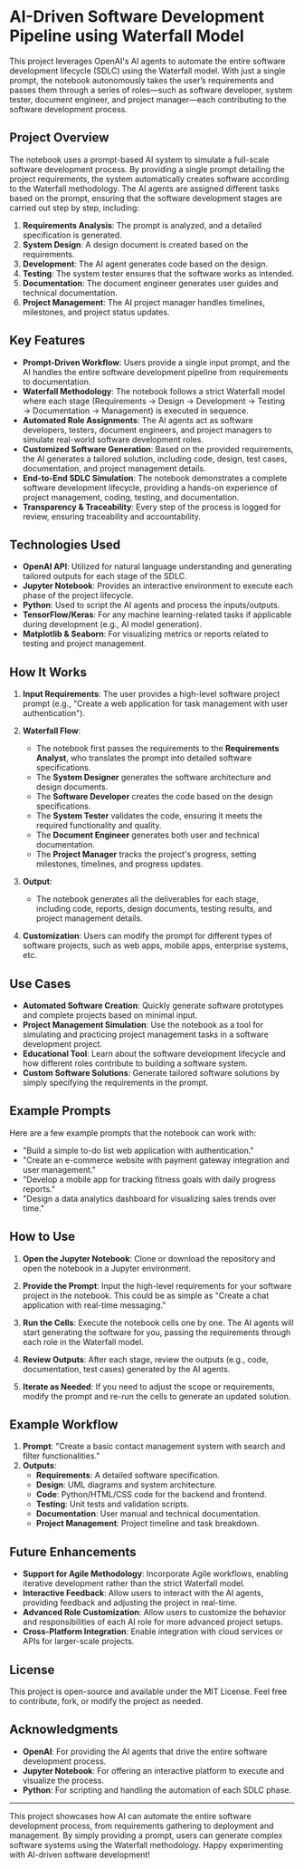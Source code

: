 # AI-Driven Software Development Pipeline using Waterfall Model

This project leverages OpenAI's AI agents to automate the entire software development lifecycle (SDLC) using the Waterfall model. With just a single prompt, the notebook autonomously takes the user’s requirements and passes them through a series of roles—such as software developer, system tester, document engineer, and project manager—each contributing to the software development process.

## Project Overview

The notebook uses a prompt-based AI system to simulate a full-scale software development process. By providing a single prompt detailing the project requirements, the system automatically creates software according to the Waterfall methodology. The AI agents are assigned different tasks based on the prompt, ensuring that the software development stages are carried out step by step, including:

1. **Requirements Analysis**: The prompt is analyzed, and a detailed specification is generated.
2. **System Design**: A design document is created based on the requirements.
3. **Development**: The AI agent generates code based on the design.
4. **Testing**: The system tester ensures that the software works as intended.
5. **Documentation**: The document engineer generates user guides and technical documentation.
6. **Project Management**: The AI project manager handles timelines, milestones, and project status updates.

## Key Features

- **Prompt-Driven Workflow**: Users provide a single input prompt, and the AI handles the entire software development pipeline from requirements to documentation.
- **Waterfall Methodology**: The notebook follows a strict Waterfall model where each stage (Requirements → Design → Development → Testing → Documentation → Management) is executed in sequence.
- **Automated Role Assignments**: The AI agents act as software developers, testers, document engineers, and project managers to simulate real-world software development roles.
- **Customized Software Generation**: Based on the provided requirements, the AI generates a tailored solution, including code, design, test cases, documentation, and project management details.
- **End-to-End SDLC Simulation**: The notebook demonstrates a complete software development lifecycle, providing a hands-on experience of project management, coding, testing, and documentation.
- **Transparency & Traceability**: Every step of the process is logged for review, ensuring traceability and accountability.

## Technologies Used

- **OpenAI API**: Utilized for natural language understanding and generating tailored outputs for each stage of the SDLC.
- **Jupyter Notebook**: Provides an interactive environment to execute each phase of the project lifecycle.
- **Python**: Used to script the AI agents and process the inputs/outputs.
- **TensorFlow/Keras**: For any machine learning-related tasks if applicable during development (e.g., AI model generation).
- **Matplotlib & Seaborn**: For visualizing metrics or reports related to testing and project management.

## How It Works

1. **Input Requirements**: The user provides a high-level software project prompt (e.g., "Create a web application for task management with user authentication").
   
2. **Waterfall Flow**: 
   - The notebook first passes the requirements to the **Requirements Analyst**, who translates the prompt into detailed software specifications.
   - The **System Designer** generates the software architecture and design documents.
   - The **Software Developer** creates the code based on the design specifications.
   - The **System Tester** validates the code, ensuring it meets the required functionality and quality.
   - The **Document Engineer** generates both user and technical documentation.
   - The **Project Manager** tracks the project's progress, setting milestones, timelines, and progress updates.

3. **Output**: 
   - The notebook generates all the deliverables for each stage, including code, reports, design documents, testing results, and project management details.

4. **Customization**: Users can modify the prompt for different types of software projects, such as web apps, mobile apps, enterprise systems, etc.

## Use Cases

- **Automated Software Creation**: Quickly generate software prototypes and complete projects based on minimal input.
- **Project Management Simulation**: Use the notebook as a tool for simulating and practicing project management tasks in a software development project.
- **Educational Tool**: Learn about the software development lifecycle and how different roles contribute to building a software system.
- **Custom Software Solutions**: Generate tailored software solutions by simply specifying the requirements in the prompt.

## Example Prompts

Here are a few example prompts that the notebook can work with:

- "Build a simple to-do list web application with authentication."
- "Create an e-commerce website with payment gateway integration and user management."
- "Develop a mobile app for tracking fitness goals with daily progress reports."
- "Design a data analytics dashboard for visualizing sales trends over time."

## How to Use

1. **Open the Jupyter Notebook**: Clone or download the repository and open the notebook in a Jupyter environment.
   
2. **Provide the Prompt**: Input the high-level requirements for your software project in the notebook. This could be as simple as "Create a chat application with real-time messaging."

3. **Run the Cells**: Execute the notebook cells one by one. The AI agents will start generating the software for you, passing the requirements through each role in the Waterfall model.

4. **Review Outputs**: After each stage, review the outputs (e.g., code, documentation, test cases) generated by the AI agents.

5. **Iterate as Needed**: If you need to adjust the scope or requirements, modify the prompt and re-run the cells to generate an updated solution.

## Example Workflow

1. **Prompt**: "Create a basic contact management system with search and filter functionalities."
2. **Outputs**:
   - **Requirements**: A detailed software specification.
   - **Design**: UML diagrams and system architecture.
   - **Code**: Python/HTML/CSS code for the backend and frontend.
   - **Testing**: Unit tests and validation scripts.
   - **Documentation**: User manual and technical documentation.
   - **Project Management**: Project timeline and task breakdown.

## Future Enhancements

- **Support for Agile Methodology**: Incorporate Agile workflows, enabling iterative development rather than the strict Waterfall model.
- **Interactive Feedback**: Allow users to interact with the AI agents, providing feedback and adjusting the project in real-time.
- **Advanced Role Customization**: Allow users to customize the behavior and responsibilities of each AI role for more advanced project setups.
- **Cross-Platform Integration**: Enable integration with cloud services or APIs for larger-scale projects.

## License

This project is open-source and available under the MIT License. Feel free to contribute, fork, or modify the project as needed.

## Acknowledgments

- **OpenAI**: For providing the AI agents that drive the entire software development process.
- **Jupyter Notebook**: For offering an interactive platform to execute and visualize the process.
- **Python**: For scripting and handling the automation of each SDLC phase.

---

This project showcases how AI can automate the entire software development process, from requirements gathering to deployment and management. By simply providing a prompt, users can generate complex software systems using the Waterfall methodology. Happy experimenting with AI-driven software development!
